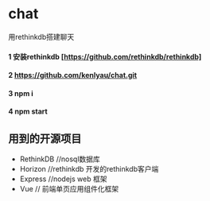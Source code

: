 # chat
用rethinkdb搭建聊天

#### 1 安装rethinkdb [https://github.com/rethinkdb/rethinkdb]

#### 2 https://github.com/kenlyau/chat.git

#### 3 npm i

#### 4 npm start


## 用到的开源项目
- RethinkDB //nosql数据库
- Horizon //rethinkdb 开发的rethinkdb客户端
- Express //nodejs web 框架
- Vue // 前端单页应用组件化框架
